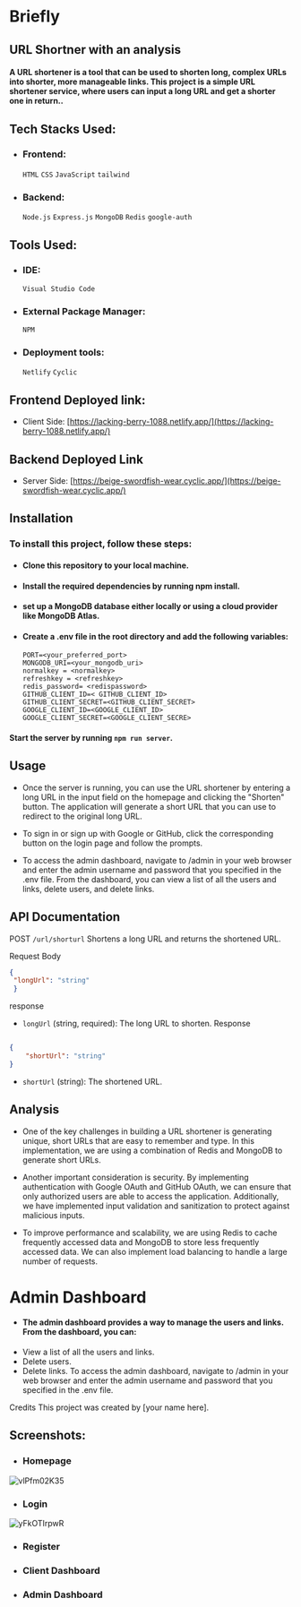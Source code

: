 # Briefly 
## URL Shortner with an analysis 

#### A URL shortener is a tool that can be used to shorten long, complex URLs into shorter, more manageable links. This project is a simple URL shortener service, where users can input a long URL and get a shorter one in return..
## Tech Stacks Used:
- ### Frontend: 
  `HTML` `CSS` `JavaScript` `tailwind`
- ### Backend: 
  `Node.js` `Express.js` `MongoDB` `Redis` `google-auth`

## Tools Used:
 - ### IDE:
    `Visual Studio Code` 
 - ### External Package Manager: 
    `NPM` 
 - ### Deployment tools:
    `Netlify` `Cyclic`

## Frontend Deployed link:
- Client Side: [https://lacking-berry-1088.netlify.app/](https://lacking-berry-1088.netlify.app/)

## Backend Deployed Link
- Server Side: [https://beige-swordfish-wear.cyclic.app/](https://beige-swordfish-wear.cyclic.app/)

## Installation
 ### To install this project, follow these steps:

- #### Clone this repository to your local machine.
- #### Install the required dependencies by running npm install.
- #### set up a MongoDB database either locally or using a cloud provider like MongoDB Atlas.
- #### Create a .env file in the root directory and add the following variables: 
      PORT=<your_preferred_port>
      MONGODB_URI=<your_mongodb_uri>
      normalkey = <normalkey>
      refreshkey = <refreshkey>
      redis_password= <redispassword>
      GITHUB_CLIENT_ID=< GITHUB_CLIENT_ID>
      GITHUB_CLIENT_SECRET=<GITHUB_CLIENT_SECRET>
      GOOGLE_CLIENT_ID=<GOOGLE_CLIENT_ID>
      GOOGLE_CLIENT_SECRET=<GOOGLE_CLIENT_SECRE>
                                               
#### Start the server by running `npm run server`.
## Usage
- Once the server is running, you can use the URL shortener by entering a long URL in the input field on the homepage and clicking the "Shorten" button. The application will generate a short URL that you can use to redirect to the original long URL.

- To sign in or sign up with Google or GitHub, click the corresponding button on the login page and follow the prompts.

- To access the admin dashboard, navigate to /admin in your web browser and enter the admin username and password that you specified in the .env file. From the dashboard, you can view a list of all the users and links, delete users, and delete links.

## API Documentation
POST ```/url/shorturl```
Shortens a long URL and returns the shortened URL.

   Request Body
   ```json
   {
    "longUrl": "string"
    }

```
response

- `longUrl` (string, required): The long URL to shorten.
Response
```json

{
    "shortUrl": "string"
}
```
- `shortUrl` (string): The shortened URL.

## Analysis
-  One of the key challenges in building a URL shortener is generating unique, short URLs that are easy to remember and type. In this implementation, we are using a combination of Redis and MongoDB to generate short URLs.

- Another important consideration is security. By implementing authentication with Google OAuth and GitHub OAuth, we can ensure that only authorized users are able to access the application. Additionally, we have implemented input validation and sanitization to protect against malicious inputs.

- To improve performance and scalability, we are using Redis to cache frequently accessed data and MongoDB to store less frequently accessed data. We can also implement load balancing to handle a large number of requests.

# Admin Dashboard
- #### The admin dashboard provides a way to manage the users and links. From the dashboard, you can:
- View a list of all the users and links.
- Delete users.
- Delete links.
To access the admin dashboard, navigate to /admin in your web browser and enter the admin username and password that you specified in the .env file.

Credits
This project was created by [your name here].



## Screenshots:
- ### Homepage
<img src="https://imagetolink.com/ib/vlPfm02K35.png" alt="vlPfm02K35"/>

- ### Login
<img src="https://imagetolink.com/ib/yFkOTIrpwR.png" alt="yFkOTIrpwR"/>
  
- ### Register

- ### Client Dashboard

- ### Admin Dashboard



